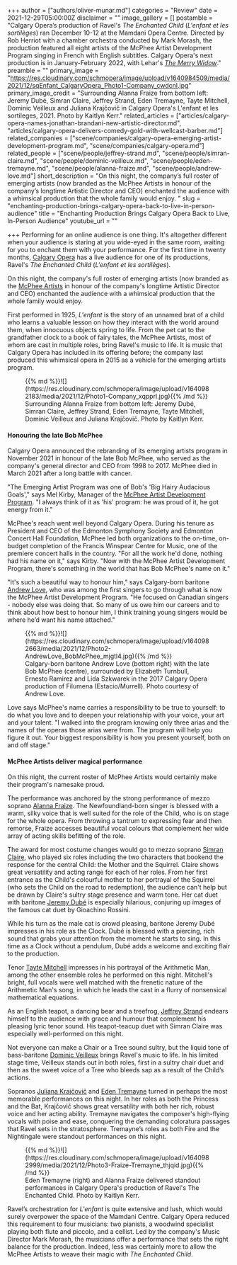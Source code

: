 +++
author = ["authors/oliver-munar.md"]
categories = "Review"
date = 2021-12-29T05:00:00Z
disclaimer = ""
image_gallery = []
postamble = "Calgary Opera’s production of Ravel's _The Enchanted Child_ (_L'enfant et les sortilèges_) ran December 10-12 at the Mamdani Opera Centre. Directed by Rob Herriot with a chamber orchestra conducted by Mark Morash, the production featured all eight artists of the McPhee Artist Development Program singing in French with English subtitles. Calgary Opera's next production is in January-February 2022, with Lehar's [_The Merry Widow_](https://calgaryopera.com/21-22/merry-widow)."
preamble = ""
primary_image = "https://res.cloudinary.com/schmopera/image/upload/v1640984509/media/2021/12/sqEnfant_CalgaryOpera_Photo1-Company_cwdcnl.jpg"
primary_image_credit = "Surrounding Alanna Fraize from bottom left: Jeremy Dubé, Simran Claire, Jeffrey Strand, Eden Tremayne, Tayte Mitchell, Dominic Veilleux and Juliana Krajčovič in Calgary Opera's L'enfant et les sortileges, 2021. Photo by Kaitlyn Kerr."
related_articles = ["articles/calgary-opera-names-jonathan-brandani-new-artistic-director.md", "articles/calgary-opera-delivers-comedy-gold-with-wellcast-barber.md"]
related_companies = ["scene/companies/calgary-opera-emerging-artist-development-program.md", "scene/companies/calgary-opera.md"]
related_people = ["scene/people/jeffrey-strand.md", "scene/people/simran-claire.md", "scene/people/dominic-veilleux.md", "scene/people/eden-tremayne.md", "scene/people/alanna-fraize.md", "scene/people/andrew-love.md"]
short_description = "On this night, the company’s full roster of emerging artists (now branded as the McPhee Artists in honour of the company’s longtime Artistic Director and CEO) enchanted the audience with a whimsical production that the whole family would enjoy. "
slug = "enchanting-production-brings-calgary-opera-back-to-live-in-person-audience"
title = "Enchanting Production Brings Calgary Opera Back to Live, In-Person Audience"
youtube_url = ""

+++
Performing for an online audience is one thing. It's altogether different when your audience is staring at you wide-eyed in the same room, waiting for you to enchant them with your performance. For the first time in twenty months, [Calgary Opera](/scene/companies/calgary-opera/) has a live audience for one of its productions, Ravel's _The Enchanted Child_ (_L'enfant et les sortilèges_).

On this night, the company's full roster of emerging artists (now branded as the [McPhee Artists](/scene/companies/calgary-opera-emerging-artist-development-program/) in honour of the company's longtime Artistic Director and CEO) enchanted the audience with a whimsical production that the whole family would enjoy.

First performed in 1925, _L'enfant_ is the story of an unnamed brat of a child who learns a valuable lesson on how they interact with the world around them, when innocuous objects spring to life. From the pet cat to the grandfather clock to a book of fairy tales, the McPhee Artists, most of whom are cast in multiple roles, bring Ravel's music to life. It is music that Calgary Opera has included in its offering before; the company last produced this whimsical opera in 2015 as a vehicle for the emerging artists program.

<figure data-type="image">{{% md %}}![](https://res.cloudinary.com/schmopera/image/upload/v1640982183/media/2021/12/Photo1-Company_xqpprl.jpg){{% /md %}}

<figcaption>Surrounding Alanna Fraize from bottom left: Jeremy Dubé, Simran Claire, Jeffrey Strand, Eden Tremayne, Tayte Mitchell, Dominic Veilleux and Juliana Krajčovič. Photo by Kaitlyn Kerr.</figcaption>  
</figure>

#### Honouring the late Bob McPhee

Calgary Opera announced the rebranding of its emerging artists program in November 2021 in honour of the late Bob McPhee, who served as the company's general director and CEO from 1998 to 2017. McPhee died in March 2021 after a long battle with cancer.

"The Emerging Artist Program was one of Bob's 'Big Hairy Audacious Goals'," says Mel Kirby, Manager of the [McPhee Artist Development Program](/scene/companies/calgary-opera-emerging-artist-development-program/). "I always think of it as 'his' program: he was proud of it, he got energy from it."

McPhee's reach went well beyond Calgary Opera. During his tenure as President and CEO of the Edmonton Symphony Society and Edmonton Concert Hall Foundation, McPhee led both organizations to the on-time, on-budget completion of the Francis Winspear Centre for Music, one of the premiere concert halls in the country. "For all the work he'd done, nothing had his name on it," says Kirby. "Now with the McPhee Artist Development Program, there's something in the world that has Bob McPhee's name on it."

"It's such a beautiful way to honour him," says Calgary-born baritone [Andrew Love](/scene/people/andrew-love/), who was among the first singers to go through what is now the McPhee Artist Development Program. "He focused on Canadian singers - nobody else was doing that. So many of us owe him our careers and to think about how best to honour him, I think training young singers would be where he’d want his name attached."

<figure data-type="image">{{% md %}}![](https://res.cloudinary.com/schmopera/image/upload/v1640982663/media/2021/12/Photo2-AndrewLove_BobMcPhee_mjgtl4.jpg){{% /md %}}

<figcaption>Calgary-born baritone Andrew Love (bottom right) with the late Bob McPhee (centre), surrounded by Elizabeth Turnbull, Ernesto Ramirez and Lida Szkwarek in the 2017 Calgary Opera production of Filumena (Estacio/Murrell). Photo courtesy of Andrew Love.</figcaption>  
</figure>

Love says McPhee's name carries a responsibility to be true to yourself: to do what you love and to deepen your relationship with your voice, your art and your talent. "I walked into the program knowing only three arias and the names of the operas those arias were from. The program will help you figure it out. Your biggest responsibility is how you present yourself, both on and off stage."

#### McPhee Artists deliver magical performance

On this night, the current roster of McPhee Artists would certainly make their program's namesake proud.

The performance was anchored by the strong performance of mezzo soprano [Alanna Fraize](/scene/people/alanna-fraize/). The Newfoundland-born singer is blessed with a warm, silky voice that is well suited for the role of the Child, who is on stage for the whole opera. From throwing a tantrum to expressing fear and then remorse, Fraize accesses beautiful vocal colours that complement her wide array of acting skills befitting of the role.

The award for most costume changes would go to mezzo soprano [Simran Claire](/scene/people/simran-claire/), who played six roles including the two characters that bookend the response for the central Child: the Mother and the Squirrel. Claire shows great versatility and acting range for each of her roles. From her first entrance as the Child's colourful mother to her portrayal of the Squirrel (who sets the Child on the road to redemption), the audience can't help but be drawn by Claire's sultry stage presence and warm tone. Her cat duet with baritone [Jeremy Dubé](https://www.facebook.com/JeremyDubeBaritone/) is especially hilarious, conjuring up images of the famous cat duet by Gioachino Rossini.

While his turn as the male cat is crowd pleasing, baritone Jeremy Dubé impresses in his role as the Clock. Dubé is blessed with a piercing, rich sound that grabs your attention from the moment he starts to sing. In this time as a Clock without a pendulum, Dubé adds a welcome and exciting flair to the production.

Tenor [Tayte Mitchell](https://calgaryopera.com/202122mcphee-artists/lo56w9f584p7kenlf4kckx9m74qjfm) impresses in his portrayal of the Arithmetic Man, among the other ensemble roles he performed on this night. Mitchell's bright, full vocals were well matched with the frenetic nature of the Arithmetic Man's song, in which he leads the cast in a flurry of nonsensical mathematical equations.

As an English teapot, a dancing bear and a treefrog, [Jeffrey Strand](/scene/people/jeffrey-strand/) endears himself to the audience with grace and humour that complement his pleasing lyric tenor sound. His teapot-teacup duet with Simran Claire was especially well-performed on this night.

Not everyone can make a Chair or a Tree sound sultry, but the liquid tone of bass-baritone [Dominic Veilleux](/scene/people/dominic-veilleux/) brings Ravel's music to life. In his limited stage time, Veilleux stands out in both roles, first in a sultry chair duet and then as the sweet voice of a Tree who bleeds sap as a result of the Child’s actions.

Sopranos [Juliana Krajčovič](https://calgaryopera.com/202122mcphee-artists/67uhkcvobpfsgtnfmobmndp3cmh02k) and [Eden Tremayne](/scene/people/eden-tremayne/) turned in perhaps the most memorable performances on this night. In her roles as both the Princess and the Bat, Krajčovič shows great versatility with both her rich, robust voice and her acting ability. Tremayne navigates the composer's high-flying vocals with poise and ease, conquering the demanding coloratura passages that Ravel sets in the stratosphere. Tremayne’s roles as both Fire and the Nightingale were standout performances on this night.

<figure data-type="image">{{% md %}}![](https://res.cloudinary.com/schmopera/image/upload/v1640982999/media/2021/12/Photo3-Fraize-Tremayne_thjqid.jpg){{% /md %}}

<figcaption>Eden Tremayne (right) and Alanna Fraize delivered standout performances in Calgary Opera's production of Ravel's The Enchanted Child. Photo by Kaitlyn Kerr.</figcaption>  
</figure>

Ravel’s orchestration for _L'enfant_ is quite extensive and lush, which would surely overpower the space of the Mamdani Centre. Calgary Opera reduced this requirement to four musicians: two pianists, a woodwind specialist playing both flute and piccolo, and a cellist. Led by the company's Music Director Mark Morash, the musicians offer a performance that sets the right balance for the production. Indeed, less was certainly more to allow the McPhee Artists to weave their magic with _The Enchanted Child_.